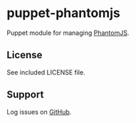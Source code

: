 puppet-phantomjs
================

Puppet module for managing [PhantomJS](http://phantomjs.org).

License
-------

See included LICENSE file.

Support
-------

Log issues on [GitHub](https://github.com/rfletcher/puppet-phantomjs).
